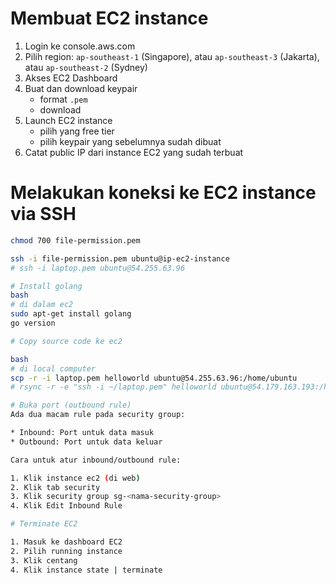 # Membuat EC2 instance
1. Login ke console.aws.com
2. Pilih region: `ap-southeast-1` (Singapore), atau `ap-southeast-3` (Jakarta), atau `ap-southeast-2` (Sydney)
3. Akses EC2 Dashboard
4. Buat dan download keypair
    * format `.pem`
    * download
5. Launch EC2 instance
    * pilih yang free tier
    * pilih keypair yang sebelumnya sudah dibuat
6. Catat public IP dari instance EC2 yang sudah terbuat

# Melakukan koneksi ke EC2 instance via SSH

```bash
chmod 700 file-permission.pem

ssh -i file-permission.pem ubuntu@ip-ec2-instance
# ssh -i laptop.pem ubuntu@54.255.63.96

# Install golang
bash
# di dalam ec2
sudo apt-get install golang
go version

# Copy source code ke ec2

bash
# di local computer
scp -r -i laptop.pem helloworld ubuntu@54.255.63.96:/home/ubuntu
# rsync -r -e "ssh -i ~/laptop.pem" helloworld ubuntu@54.179.163.193:/home/ubuntu

# Buka port (outbound rule)
Ada dua macam rule pada security group:

* Inbound: Port untuk data masuk
* Outbound: Port untuk data keluar

Cara untuk atur inbound/outbound rule:

1. Klik instance ec2 (di web)
2. Klik tab security
3. Klik security group sg-<nama-security-group>
4. Klik Edit Inbound Rule

# Terminate EC2

1. Masuk ke dashboard EC2
2. Pilih running instance
3. Klik centang
4. Klik instance state | terminate